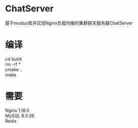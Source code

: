 # ChatServer
基于muduo库并实现Nginx负载均衡的集群聊天服务器ChatServer

# 编译
cd build  
rm -rf *  
cmake ..  
make  

# 需要
Nginx 1.18.0  
MySQL 8.0.36  
Redis  
